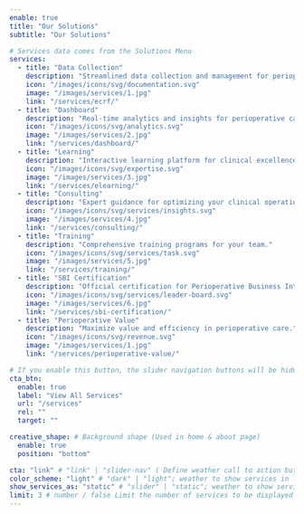 ```yaml
---
enable: true
title: "Our Solutions"
subtitle: "Our Solutions"

# Services data comes from the Solutions Menu
services:
  - title: "Data Collection"
    description: "Streamlined data collection and management for perioperative, precision care."
    icon: "/images/icons/svg/documentation.svg"
    image: "/images/services/1.jpg"
    link: "/services/ecrf/"
  - title: "Dashboard"
    description: "Real-time analytics and insights for perioperative care."
    icon: "/images/icons/svg/analytics.svg"
    image: "/images/services/2.jpg"
    link: "/services/dashboard/"
  - title: "Learning"
    description: "Interactive learning platform for clinical excellence."
    icon: "/images/icons/svg/expertise.svg"
    image: "/images/services/3.jpg"
    link: "/services/elearning/"
  - title: "Consulting"
    description: "Expert guidance for optimizing your clinical operations."
    icon: "/images/icons/svg/services/insights.svg"
    image: "/images/services/4.jpg"
    link: "/services/consulting/"
  - title: "Training"
    description: "Comprehensive training programs for your team."
    icon: "/images/icons/svg/services/task.svg"
    image: "/images/services/5.jpg"
    link: "/services/training/"
  - title: "SBI Certification"
    description: "Official certification for Perioperative Business Intelligence."
    icon: "/images/icons/svg/services/leader-board.svg"
    image: "/images/services/6.jpg"
    link: "/services/sbi-certification/"
  - title: "Perioperative Value"
    description: "Maximize value and efficiency in perioperative care."
    icon: "/images/icons/svg/revenue.svg"
    image: "/images/services/1.jpg"
    link: "/services/perioperative-value/"

# If you enable this button, the slider navigation buttons will be hidden, and this button will be displayed.
cta_btn:
  enable: true
  label: "View All Services"
  url: "/services"
  rel: ""
  target: ""

creative_shape: # Background shape (Used in home & about page)
  enable: true
  position: "bottom"

cta: "link" # "link" | "slider-nav" ( Define weather call to action button should be slider control or a link )
color_scheme: "light" # "dark" | "light"; weather to show services in light or dark color scheme
show_services_as: "static" # "slider" | "static"; weather to show services as slider or static list
limit: 3 # number / false Limit the number of services to be displayed (Only work if show_services_as is static)
---
```

